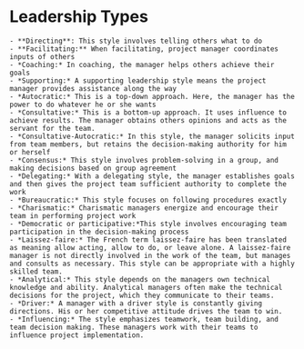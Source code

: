 # Leadership Types

	- **Directing**: This style involves telling others what to do
	- **Facilitating:** When facilitating, project manager coordinates inputs of others
	- *Coaching:* In coaching, the manager helps others achieve their goals
	- *Supporting:* A supporting leadership style means the project manager provides assistance along the way
	- *Autocratic:* This is a top-down approach. Here, the manager has the power to do whatever he or she wants
	- *Consultative:* This is a bottom-up approach. It uses influence to achieve results. The manager obtains others opinions and acts as the servant for the team.
	- *Consultative-Autocratic:* In this style, the manager solicits input from team members, but retains the decision-making authority for him or herself
	- *Consensus:* This style involves problem-solving in a group, and making decisions based on group agreement
	- *Delegating:* With a delegating style, the manager establishes goals and then gives the project team sufficient authority to complete the work
	- *Bureaucratic:* This style focuses on following procedures exactly
	- *Charismatic:* Charismatic managers energize and encourage their team in performing project work
	- *Democratic or participative:*This style involves encouraging team participation in the decision-making process
	- *Laissez-faire:* The French term laissez-faire has been translated as meaning allow acting, allow to do, or leave alone. A laissez-faire manager is not directly involved in the work of the team, but manages and consults as necessary. This style can be appropriate with a highly skilled team.
	- *Analytical:* This style depends on the managers own technical knowledge and ability. Analytical managers often make the technical decisions for the project, which they communicate to their teams.
	- *Driver:* A manager with a driver style is constantly giving directions. His or her competitive attitude drives the team to win.
	- *Influencing:* The style emphasizes teamwork, team building, and team decision making. These managers work with their teams to influence project implementation.
